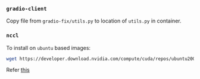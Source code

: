 ### `gradio-client`

Copy file from `gradio-fix/utils.py` to location of `utils.py` in container.

### `nccl`

To install on `ubuntu` based images: 

```bash
wget https://developer.download.nvidia.com/compute/cuda/repos/ubuntu2004/x86_64/cuda-keyring_1.1-1_all.deb && sudo dpkg -i cuda-keyring_1.1-1_all.deb && sudo apt update && sudo apt install libnccl2 libnccl-dev -y
```

Refer [this](https://docs.nvidia.com/deeplearning/nccl/install-guide/index.html)